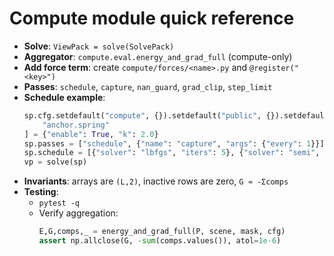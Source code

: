 # Compute module quick reference

- **Solve**: `ViewPack = solve(SolvePack)`
- **Aggregator**: `compute.eval.energy_and_grad_full` (compute-only)
- **Add force term**: create `compute/forces/<name>.py` and `@register("<key>")`
- **Passes**: `schedule`, `capture`, `nan_guard`, `grad_clip`, `step_limit`
- **Schedule example**:
  ```python
  sp.cfg.setdefault("compute", {}).setdefault("public", {}).setdefault("forces", {})[
      "anchor.spring"
  ] = {"enable": True, "k": 2.0}
  sp.passes = ["schedule", {"name": "capture", "args": {"every": 1}}]
  sp.schedule = [{"solver": "lbfgs", "iters": 5}, {"solver": "semi", "iters": 5}]
  vp = solve(sp)
  ```
- **Invariants**: arrays are `(L,2)`, inactive rows are zero, `G ≈ -Σcomps`
- **Testing**:
  - `pytest -q`
  - Verify aggregation:
    ```python
    E,G,comps,_ = energy_and_grad_full(P, scene, mask, cfg)
    assert np.allclose(G, -sum(comps.values()), atol=1e-6)
    ```
